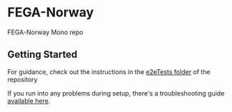# FEGA-Norway
FEGA-Norway Mono repo

## Getting Started
For guidance, check out the instructions in the [e2eTests folder](e2eTests/README.md) of the repository

If you run into any problems during setup, there's a troubleshooting guide [available here](e2eTests/README.md#troubleshooting).
